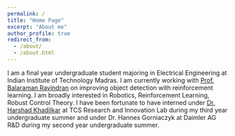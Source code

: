 ```yaml
---
permalink: /
title: "Home Page"
excerpt: "About me"
author_profile: true
redirect_from: 
  - /about/
  - /about.html
---
```


I am a final year undergraduate student majoring in Electrical Engineering at Indian Institute of Technology Madras. I am currently working with 
[Prof. Balaraman Ravindran](https://www.cse.iitm.ac.in/~ravi/) on improving object detection with reinforcement learning. I am
broadly interested in Robotics, Reinforcement Learning, Robust Control Theory. I have been fortunate to have interned under [Dr. Harshad Khadilkar](https://sites.google.com/view/harshad/home) at TCS Research and Innovation Lab during my third year undergraduate summer and under Dr. Hannes Gorniaczyk at Daimler AG R&D during my second year undergraduate summer.